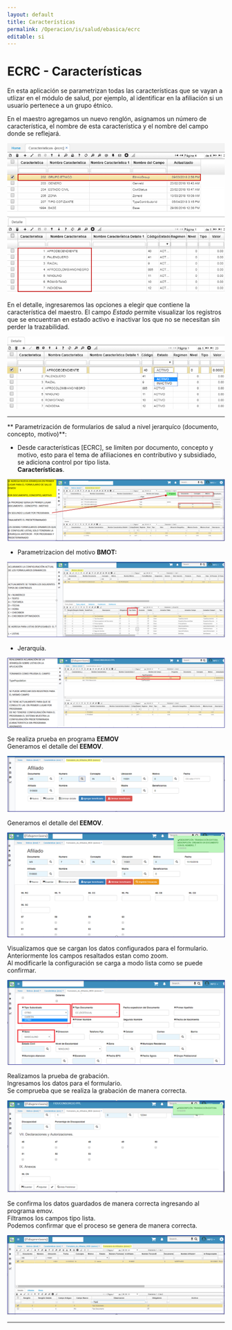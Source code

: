 ```yaml
---
layout: default
title: Características
permalink: /Operacion/is/salud/ebasica/ecrc
editable: si
---
```


# ECRC - Características

En esta aplicación se parametrizan todas las características que se vayan a utlizar en el módulo de salud, por ejemplo, al identificar en la afiliación si un usuario pertenece a un grupo étnico.  

En el maestro agregamos un nuevo renglón, asignamos un número de característica, el nombre de esta característica y el nombre del campo donde se reflejará.  

![](ecrc.png)

En el detalle, ingresaremos las opciones a elegir que contiene la característica del maestro. El campo _Estado_ permite visualizar los registros que se encuentran en estado activo e inactivar los que no se necesitan  sin perder la trazabilidad.  

![](ecrc1.png)  

--------

** Parametrización de formularios de salud a nivel jerarquíco (documento, concepto, motivo)**:  
* Desde características  [ECRC], se limiten por documento, concepto y motivo, esto para el tema de afiliaciones en contributivo y subsidiado, se adiciona control por tipo lista.  
**Características**.  

![](ecrc5.png)  

* Parametrizacion del motivo **BMOT:**  

![](ecrc6.png)  
* Jerarquía.  

![](ecrc7.png)  

Se realiza prueba en programa **EEMOV**  
Generamos el detalle del **EEMOV**.  

![](ecrc8.png)  

Generamos el detalle del **EEMOV**.  

![](ecrc9.png)  

Visualizamos que se cargan los datos configurados para el formulario.  
Anteriormente los campos resaltados estan como zoom.  
Al modificarle la configuración se carga a modo lista como se puede confirmar.  

![](ecrc10.png)  

Realizamos la prueba de grabación.   
Ingresamos los datos para el formulario.   
Se comprueba que se realiza la grabación de manera correcta.   

![](ecrc11.png)  

Se confirma los datos guardados de manera correcta ingresando al programa emov.   
Filtramos los campos tipo lista.   
Podemos confirmar que el proceso se genera de manera correcta.   

 ![](ecrc12.png)  


****













